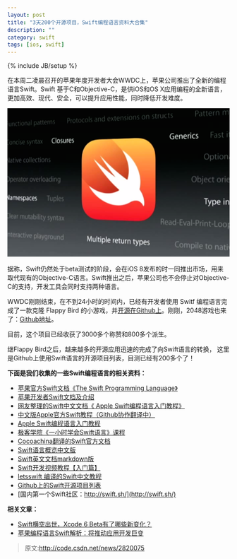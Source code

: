 ```yaml
---
layout: post
title: "3天200个开源项目，Swift编程语言资料大合集"
description: ""
category: swift
tags: [ios, swift]
---
```

{% include JB/setup %}

在本周二凌晨召开的苹果年度开发者大会WWDC上，苹果公司推出了全新的编程语言Swift。Swift 基于C和Objective-C，是供iOS和OS X应用编程的全新语言，更加高效、现代、安全，可以提升应用性能，同时降低开发难度。

![swift](/assets/img/ios/swift.jpg)

据称，Swift仍然处于beta测试的阶段，会在iOS 8发布的时一同推出市场，用来取代现有的Objective-C语言。Swift推出之后，苹果公司也不会停止对Objective-C的支持，开发工具会同时支持两种语言。

WWDC刚刚结束，在不到24小时的时间内，已经有开发者使用 Switf 编程语言完成了一款克隆 Flappy Bird 的小游戏，并[开源在Github上](https://github.com/fullstackio/FlappySwift)。刚刚，2048游戏也来了：[Github地址](https://github.com/austinzheng/swift-2048)。

目前，这个项目已经收获了3000多个称赞和800多个派生。

继Flappy Bird之后，越来越多的开源应用迅速的完成了向Swift语言的转换， 这里是Github上使用Swift语言的开源项目列表，目测已经有200多个了！

**下面是我们收集的一些Swift编程语言的相关资料：**

* [苹果官方Swift文档《The Swift Programming Language》](https://itunes.apple.com/us/book/the-swift-programming-language/id881256329?mt=11)
* [苹果开发者Swift文档及介绍](https://developer.apple.com/swift/)
* [网友整理的Swift中文文档《 Apple Swift编程语言入门教程》](http://gashero.iteye.com/blog/2075324)
* [中文版Apple官方Swift教程（Github协作翻译中）](https://github.com/numbbbbb/the-swift-programming-language-in-chinese)
* [Apple Swift编程语言入门教程 ](http://swiftlang.com.cn/start/)
* [极客学院《一小时学会Swift语言》课程](http://www.jikexueyuan.com/course/92.html)
* [Cocoachina翻译的Swift官方文档](http://www.cocoachina.com/newbie/basic/2014/0604/8667.html)
* [Swift语言概览中文版](http://blog.jobbole.com/69948/#comment-50349)
* [Swift英文文档markdown版](https://code.csdn.net/theSalt/swift)
* [Swift开发视频教程【入门篇】](http://edu.51cto.com/course/course_id-1387.html#6720061-tsina-1-89686-beb47058ad4ce5a6b43f97ee91cac13a)
* [letsswift 编译的Swift中文教程](http://letsswift.com/)
* [Github上的Swift开源项目列表](https://github.com/search?l=Swift&p=1&q=swift&ref=cmdform&type=Repositories)
* [国内第一个Swift社区：http://swift.sh/](http://swift.sh/)

**相关文章：**

* [Swift横空出世，Xcode 6 Beta有了哪些新变化？](http://www.csdn.net/article/2014-06-03/2820045-WWDC-2014-Xcode-6-Beta)
* [苹果编程语言Swift解析：将推动应用开发巨变](http://tech.sina.com.cn/it/apple/2014-06-03/15219414757.shtml)

> 原文:<http://code.csdn.net/news/2820075>

